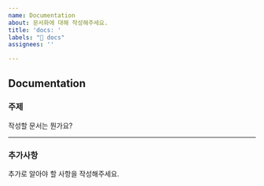 ```yaml
---
name: Documentation
about: 문서화에 대해 작성해주세요.
title: 'docs: '
labels: "📄 docs"
assignees: ''

---
```


## Documentation

### 주제

작성할 문서는 뭔가요?

---

### 추가사항

추가로 알아야 할 사항을 작성해주세요.
